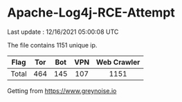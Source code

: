 
# Apache-Log4j-RCE-Attempt

Last update : 12/16/2021 05:00:08 UTC

The file contains 1151 unique ip.

| Flag | Tor | Bot | VPN | Web Crawler|
| :---:   | :-: | :-: | :-: | :-: |
| Total | 464 | 145 | 107 | 1151 |

Getting from https://www.greynoise.io